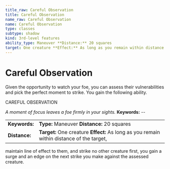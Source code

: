 ```yaml
---
title_raw: Careful Observation
title: Careful Observation
name_raw: Careful Observation
name: Careful Observation
type: classes
subtype: shadow
kind: 3rd-level features
ability_type: Maneuver **Distance:** 20 squares
target: One creature **Effect:** As long as you remain within distance of the target,
---
```


# Careful Observation

Given the opportunity to watch your foe, you can assess their vulnerabilities and pick the perfect moment to strike. You gain the following ability.

CAREFUL OBSERVATION

*A moment of focus leaves a foe firmly in your sights.* **Keywords:** --

|               |                                                                                           |
| :------------ | :---------------------------------------------------------------------------------------- |
| **Keywords:** | **Type:** Maneuver **Distance:** 20 squares                                               |
| **Distance:** | **Target:** One creature **Effect:** As long as you remain within distance of the target, |

maintain line of effect to them, and strike no other creature first, you gain a surge and an edge on the next strike you make against the assessed creature.
